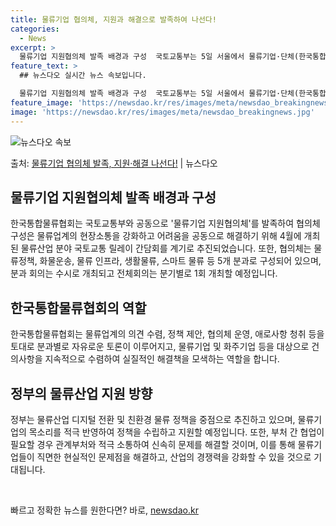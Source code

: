 ```yaml
---
title: 물류기업 협의체, 지원과 해결으로 발족하여 나선다!
categories:
  - News
excerpt: >
  물류기업 지원협의체 발족 배경과 구성  국토교통부는 5일 서울에서 물류기업·단체(한국통합물류협회)와 정부가 …
feature_text: >
  ## 뉴스다오 실시간 뉴스 속보입니다.

  물류기업 지원협의체 발족 배경과 구성  국토교통부는 5일 서울에서 물류기업·단체(한국통합물류협회)와 정부가 …
feature_image: 'https://newsdao.kr/res/images/meta/newsdao_breakingnews.jpg'
image: 'https://newsdao.kr/res/images/meta/newsdao_breakingnews.jpg'
---
```


![뉴스다오 속보](https://newsdao.kr/res/images/meta/newsdao_breakingnews.jpg)

<p>출처: <a href="https://newsdao.kr/4637" rel="dofollow">물류기업 협의체 발족, 지원·해결 나선다!</a> | 뉴스다오</p>

<h2 data-ke-size="size26">물류기업 지원협의체 발족 배경과 구성</h2>

한국통합물류협회는 국토교통부와 공동으로 '물류기업 지원협의체'를 발족하여 협의체 구성은 물류업계의 현장소통을 강화하고 어려움을 공동으로 해결하기 위해 4월에 개최된 물류산업 분야 국토교통 릴레이 간담회를 계기로 추진되었습니다. 또한, 협의체는 물류정책, 화물운송, 물류 인프라, 생활물류, 스마트 물류 등 5개 분과로 구성되어 있으며, 분과 회의는 수시로 개최되고 전체회의는 분기별로 1회 개최할 예정입니다.

<h2 data-ke-size="size26">한국통합물류협회의 역할</h2>

한국통합물류협회는 물류업계의 의견 수렴, 정책 제안, 협의체 운영, 애로사항 청취 등을 토대로 분과별로 자유로운 토론이 이루어지고, 물류기업 및 화주기업 등을 대상으로 건의사항을 지속적으로 수렴하여 실질적인 해결책을 모색하는 역할을 합니다.

<h2 data-ke-size="size26">정부의 물류산업 지원 방향</h2>

정부는 물류산업 디지털 전환 및 친환경 물류 정책을 중점으로 추진하고 있으며, 물류기업의 목소리를 적극 반영하여 정책을 수립하고 지원할 예정입니다. 또한, 부처 간 협업이 필요할 경우 관계부처와 적극 소통하여 신속히 문제를 해결할 것이며, 이를 통해 물류기업들이 직면한 현실적인 문제점을 해결하고, 산업의 경쟁력을 강화할 수 있을 것으로 기대됩니다.

<p data-ke-size="size16">&nbsp;</p> 

빠르고 정확한 뉴스를 원한다면? 바로, <a href="https://newsdao.kr" rel="dofollow">newsdao.kr</a>


